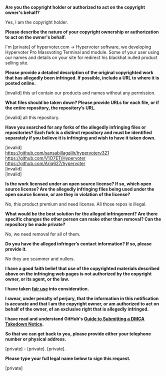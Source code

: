 **Are you the copyright holder or authorized to act on the copyright owner's behalf?**

Yes, I am the copyright holder.

**Please describe the nature of your copyright ownership or authorization to act on the owner's behalf.**

I'm [private] of hypervoter.com -> Hypervoter software, we developing Hypervoter Pro Massvoting Terminal and module. Some of your user using our names and details on your site for redirect his blackhat nulled product selling site.

**Please provide a detailed description of the original copyrighted work that has allegedly been infringed. If possible, include a URL to where it is posted online.**

[invalid] this url contain our products and names without any permission.

**What files should be taken down? Please provide URLs for each file, or if the entire repository, the repository’s URL.**

[invalid] all this repository.

**Have you searched for any forks of the allegedly infringing files or repositories? Each fork is a distinct repository and must be identified separately if you believe it is infringing and wish to have it taken down.**

[invalid]  
https://github.com/sansabillagalih/hypervoterv321  
https://github.com/V1O7ET/Hypervoter  
https://github.com/Ariq627/hypervoter  
[invalid]  
[invalid]  

**Is the work licensed under an open source license? If so, which open source license? Are the allegedly infringing files being used under the open source license, or are they in violation of the license?**

No, this product premium and need license. All those repos is illegal.

**What would be the best solution for the alleged infringement? Are there specific changes the other person can make other than removal? Can the repository be made private?**

No, we need removal for all of them.

**Do you have the alleged infringer’s contact information? If so, please provide it.**

No they are scammer and nullers.

**I have a good faith belief that use of the copyrighted materials described above on the infringing web pages is not authorized by the copyright owner, or its agent, or the law.**

**I have taken <a href="https://www.lumendatabase.org/topics/22">fair use</a> into consideration.**

**I swear, under penalty of perjury, that the information in this notification is accurate and that I am the copyright owner, or am authorized to act on behalf of the owner, of an exclusive right that is allegedly infringed.**

**I have read and understand GitHub's <a href="https://docs.github.com/articles/guide-to-submitting-a-dmca-takedown-notice/">Guide to Submitting a DMCA Takedown Notice</a>.**

**So that we can get back to you, please provide either your telephone number or physical address.**

[private] - [private]. [private].

**Please type your full legal name below to sign this request.**

[private] 
